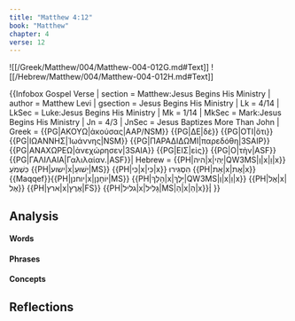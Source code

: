 ```yaml
---
title: "Matthew 4:12"
book: "Matthew"
chapter: 4
verse: 12
---
```

![[/Greek/Matthew/004/Matthew-004-012G.md#Text]]
![[/Hebrew/Matthew/004/Matthew-004-012H.md#Text]]

{{Infobox Gospel Verse |
  section = Matthew:Jesus Begins His Ministry |
  author = Matthew Levi |
  gsection = Jesus Begins His Ministry |
  Lk = 4/14 |
  LkSec = Luke:Jesus Begins His Ministry |
  Mk = 1/14 |
  MkSec = Mark:Jesus Begins His Ministry |
  Jn = 4/3 |
  JnSec = Jesus Baptizes More Than John |
  Greek = {{PG|ΑΚΟΥΩ|ἀκούσας|AAP/NSM}} {{PG|ΔΕ|δὲ}} {{PG|ΟΤΙ|ὅτι}} {{PG|ΙΩΑΝΝΗΣ|Ἰωάννης|NSM}} {{PG|ΠΑΡΑΔΙΔΩΜΙ|παρεδόθη|3SAIP}} {{PG|ΑΝΑΧΩΡΕΩ|ἀνεχώρησεν|3SAIA}} {{PG|ΕΙΣ|εἰς}} {{PG|Ο|τὴν|ASF}} {{PG|ΓΑΛΙΛΑΙΑ|Γαλιλαίαν.|ASF}}|
  Hebrew = {{PH|היה|x|יְהִי|QW3MS|וְ|x|וַ|x}}
כִּשְׁמֹעַ
{{PH|ישוע|x|יֵשׁוּעַ|MS}} {{PH|כִּי|x|כִּי|x}}
הִסְגִּירוּ
{{PH|אֵת|x|אֶת|x}}{{Maqqef}}{{PH|יוחנן|x|יוֹחָנָן|MS}} {{PH|הָלַךְ|x|יֵּלֶךְ|QW3MS|וְ|x|וַ|x}} {{PH|אֶל|x|אֶל}} {{PH|ארץ|x|אֶרֶץ|FS}} {{PH|גליל|x|גָּלִיל|MS|הַ|x|הַ|x}}׃|
}}

## Analysis

#### Words

#### Phrases

#### Concepts

## Reflections
